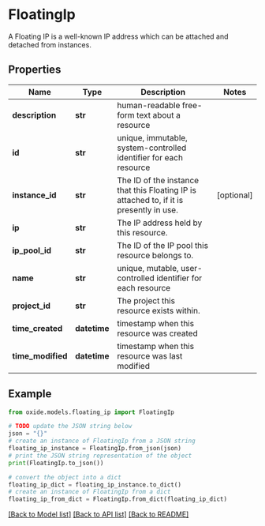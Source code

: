 # FloatingIp

A Floating IP is a well-known IP address which can be attached and detached from instances.

## Properties

Name | Type | Description | Notes
------------ | ------------- | ------------- | -------------
**description** | **str** | human-readable free-form text about a resource | 
**id** | **str** | unique, immutable, system-controlled identifier for each resource | 
**instance_id** | **str** | The ID of the instance that this Floating IP is attached to, if it is presently in use. | [optional] 
**ip** | **str** | The IP address held by this resource. | 
**ip_pool_id** | **str** | The ID of the IP pool this resource belongs to. | 
**name** | **str** | unique, mutable, user-controlled identifier for each resource | 
**project_id** | **str** | The project this resource exists within. | 
**time_created** | **datetime** | timestamp when this resource was created | 
**time_modified** | **datetime** | timestamp when this resource was last modified | 

## Example

```python
from oxide.models.floating_ip import FloatingIp

# TODO update the JSON string below
json = "{}"
# create an instance of FloatingIp from a JSON string
floating_ip_instance = FloatingIp.from_json(json)
# print the JSON string representation of the object
print(FloatingIp.to_json())

# convert the object into a dict
floating_ip_dict = floating_ip_instance.to_dict()
# create an instance of FloatingIp from a dict
floating_ip_from_dict = FloatingIp.from_dict(floating_ip_dict)
```
[[Back to Model list]](../README.md#documentation-for-models) [[Back to API list]](../README.md#documentation-for-api-endpoints) [[Back to README]](../README.md)


